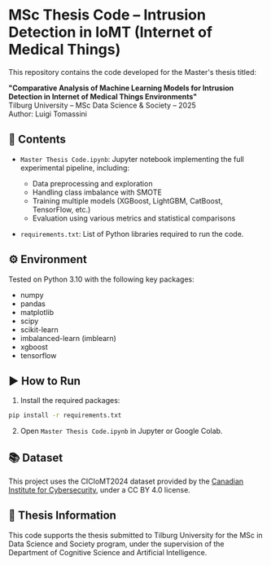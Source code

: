 # MSc Thesis Code – Intrusion Detection in IoMT (Internet of Medical Things)

This repository contains the code developed for the Master's thesis titled:

**"Comparative Analysis of Machine Learning Models for Intrusion Detection in Internet of Medical Things Environments"**  
Tilburg University – MSc Data Science & Society – 2025  
Author: Luigi Tomassini

## 📄 Contents

- `Master Thesis Code.ipynb`: Jupyter notebook implementing the full experimental pipeline, including:
  - Data preprocessing and exploration
  - Handling class imbalance with SMOTE
  - Training multiple models (XGBoost, LightGBM, CatBoost, TensorFlow, etc.)
  - Evaluation using various metrics and statistical comparisons

- `requirements.txt`: List of Python libraries required to run the code.

## ⚙️ Environment

Tested on Python 3.10 with the following key packages:
- numpy
- pandas
- matplotlib
- scipy
- scikit-learn
- imbalanced-learn (imblearn)
- xgboost
- tensorflow

## ▶️ How to Run

1. Install the required packages:
```bash
pip install -r requirements.txt
```

2. Open `Master Thesis Code.ipynb` in Jupyter or Google Colab.

## 📚 Dataset

This project uses the CICIoMT2024 dataset provided by the [Canadian Institute for Cybersecurity](https://www.unb.ca/cic/datasets/iomt.html), under a CC BY 4.0 license.

## 📘 Thesis Information

This code supports the thesis submitted to Tilburg University for the MSc in Data Science and Society program, under the supervision of the Department of Cognitive Science and Artificial Intelligence.
